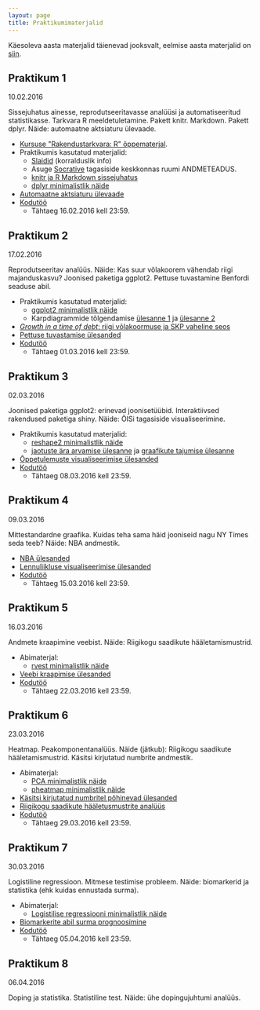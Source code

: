```yaml
---
layout: page
title: Praktikumimaterjalid
---
```


Käesoleva aasta materjalid täienevad jooksvalt, eelmise aasta materjalid on [siin](../../2015/praktikumid/).

## Praktikum 1

10.02.2016 

Sissejuhatus ainesse, reprodutseeritavasse analüüsi ja automatiseeritud statistikasse. Tarkvara R meeldetuletamine. 
Pakett knitr. Markdown. Pakett dplyr. Näide: automaatne aktsiaturu ülevaade. 

* [Kursuse "Rakendustarkvara: R" õppematerjal](../rakendustarkvara_R). 
* Praktikumis kasutatud materjalid:
    * [Slaidid](../pr1_esitlus.pdf) (korralduslik info)
    * Asuge [Socrative](https://b.socrative.com/login/student/) tagasiside keskkonnas ruumi ANDMETEADUS.
    * [knitr ja R Markdown sissejuhatus](../praktikum1_knitr)
    * [dplyr minimalistlik näide](../praktikum1_dplyr)
* [Automaatne aktsiaturu ülevaade](../praktikum1_aktsiad)
* [Kodutöö](../praktikum1_kodutoo)
    * Tähtaeg 16.02.2016 kell 23:59.


## Praktikum 2

17.02.2016

Reprodutseeritav analüüs. Näide: Kas suur võlakoorem vähendab riigi majanduskasvu? Joonised paketiga ggplot2.
Pettuse tuvastamine Benfordi seaduse abil.

* Praktikumis kasutatud materjalid:
    * [ggplot2 minimalistlik näide](../praktikum2_ggplot2)
    * Karpdiagrammide tõlgendamise [ülesanne 1](../slides/praktikum2_boxplot_quiz1.pdf) ja [ülesanne 2](../slides/praktikum2_boxplot_quiz2.pdf)
* [*Growth in a time of debt*: riigi võlakoormuse ja SKP vaheline seos](../praktikum2_riigivolg)
* [Pettuse tuvastamise ülesanded](../praktikum2_pettus)
* [Kodutöö](../praktikum2_kodutoo)
    * Tähtaeg 01.03.2016 kell 23:59.

## Praktikum 3

02.03.2016

Joonised paketiga ggplot2: erinevad joonisetüübid. Interaktiivsed rakendused paketiga shiny. Näide: ÕISi tagasiside visualiseerimine. 

* Praktikumis kasutatud materjalid:
    * [reshape2 minimalistlik näide](../praktikum3_reshape)
    * [jaotuste ära arvamise ülesanne](../praktikum3_quiz1) ja [graafikute tajumise ülesanne](../praktikum3_quiz2)
* [Õppetulemuste visualiseerimise ülesanded](../praktikum3_oppeained)
* [Kodutöö](../praktikum3_kodutoo)
    * Tähtaeg 08.03.2016 kell 23:59.

## Praktikum 4

09.03.2016

Mittestandardne graafika. Kuidas teha sama häid jooniseid nagu NY Times seda teeb? Näide: NBA andmestik.

* [NBA ülesanded](../praktikum4_nba)
* [Lennuliikluse visualiseerimise ülesanded](../praktikum4_geo)
* [Kodutöö](../praktikum4_kodutoo)
    * Tähtaeg 15.03.2016 kell 23:59.

## Praktikum 5

16.03.2016

Andmete kraapimine veebist. Näide: Riigikogu saadikute hääletamismustrid.

* Abimaterjal:
    * [rvest minimalistlik näide](../praktikum5_rvest_minimal)
* [Veebi kraapimise ülesanded](../praktikum5_web)
* [Kodutöö](../praktikum5_kodutoo)
    * Tähtaeg 22.03.2016 kell 23:59.

## Praktikum 6

23.03.2016

Heatmap. Peakomponentanalüüs. Näide (jätkub): Riigikogu saadikute hääletamismustrid. Käsitsi kirjutatud numbrite andmestik.

* Abimaterjal:
    * [PCA minimalistlik näide](../praktikum6_pca_minimal)
    * [pheatmap minimalistlik näide](../praktikum6_pheatmap_minimal)
* [Käsitsi kirjutatud numbritel põhinevad ülesanded](../praktikum6_numbrid)
* [Riigikogu saadikute hääletusmustrite analüüs](../praktikum6_polaarsus)
* [Kodutöö](../praktikum6_kodutoo)
    * Tähtaeg 29.03.2016 kell 23:59.

## Praktikum 7

30.03.2016

Logistiline regressioon. Mitmese testimise probleem. Näide: biomarkerid ja statistika (ehk kuidas ennustada surma).

* Abimaterjal:
    * [Logistilise regressiooni minimalistlik näide](../praktikum7_logreg_minimal)
* [Biomarkerite abil surma prognoosimine](../praktikum7_biomarkerid)
* [Kodutöö](../praktikum7_kodutoo)
    * Tähtaeg 05.04.2016 kell 23:59.

## Praktikum 8

06.04.2016

Doping ja statistika. Statistiline test. Näide: ühe dopingujuhtumi analüüs.
